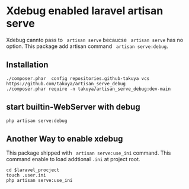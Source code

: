 #  Xdebug enabled laravel artisan serve 

Xdebug cannto pass to ` artisan serve`  becaucse ` artisan serve` has no option.
This package add artisan command ` artisan serve:debug`.

 

## Installation 
```
./composer.phar  config repositories.github-takuya vcs  https://github.com/takuya/artisan_serve_debug
./composer.phar require -n takuya/artisan_serve_debug:dev-main
```

## start builtin-WebServer with debug
```
php artisan serve:debug
```


## Another Way to enable xdebug 

This package shipped with ` artisan serve:use_ini` command.
This command enable to load addtional `.ini` at project root.

```
cd $laravel_procject
touch .user.ini
php artisan serve:use_ini
```


